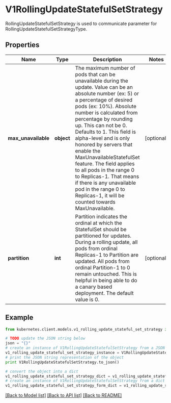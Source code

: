 # V1RollingUpdateStatefulSetStrategy

RollingUpdateStatefulSetStrategy is used to communicate parameter for RollingUpdateStatefulSetStrategyType.

## Properties

Name | Type | Description | Notes
------------ | ------------- | ------------- | -------------
**max_unavailable** | **object** | The maximum number of pods that can be unavailable during the update. Value can be an absolute number (ex: 5) or a percentage of desired pods (ex: 10%). Absolute number is calculated from percentage by rounding up. This can not be 0. Defaults to 1. This field is alpha-level and is only honored by servers that enable the MaxUnavailableStatefulSet feature. The field applies to all pods in the range 0 to Replicas-1. That means if there is any unavailable pod in the range 0 to Replicas-1, it will be counted towards MaxUnavailable. | [optional] 
**partition** | **int** | Partition indicates the ordinal at which the StatefulSet should be partitioned for updates. During a rolling update, all pods from ordinal Replicas-1 to Partition are updated. All pods from ordinal Partition-1 to 0 remain untouched. This is helpful in being able to do a canary based deployment. The default value is 0. | [optional] 

## Example

```python
from kubernetes.client.models.v1_rolling_update_stateful_set_strategy import V1RollingUpdateStatefulSetStrategy

# TODO update the JSON string below
json = "{}"
# create an instance of V1RollingUpdateStatefulSetStrategy from a JSON string
v1_rolling_update_stateful_set_strategy_instance = V1RollingUpdateStatefulSetStrategy.from_json(json)
# print the JSON string representation of the object
print V1RollingUpdateStatefulSetStrategy.to_json()

# convert the object into a dict
v1_rolling_update_stateful_set_strategy_dict = v1_rolling_update_stateful_set_strategy_instance.to_dict()
# create an instance of V1RollingUpdateStatefulSetStrategy from a dict
v1_rolling_update_stateful_set_strategy_form_dict = v1_rolling_update_stateful_set_strategy.from_dict(v1_rolling_update_stateful_set_strategy_dict)
```
[[Back to Model list]](../README.md#documentation-for-models) [[Back to API list]](../README.md#documentation-for-api-endpoints) [[Back to README]](../README.md)


